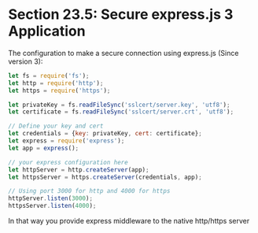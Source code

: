 # Section 23.5: Secure express.js 3 Application

The configuration to make a secure connection using express.js (Since version 3):

```js
let fs = require('fs');
let http = require('http');
let https = require('https');

let privateKey = fs.readFileSync('sslcert/server.key', 'utf8');
let certificate = fs.readFileSync('sslcert/server.crt', 'utf8');

// Define your key and cert
let credentials = {key: privateKey, cert: certificate};
let express = require('express');
let app = express();

// your express configuration here
let httpServer = http.createServer(app);
let httpsServer = https.createServer(credentials, app);

// Using port 3000 for http and 4000 for https
httpServer.listen(3000);
httpsServer.listen(4000);
```
In that way you provide express middleware to the native http/https server